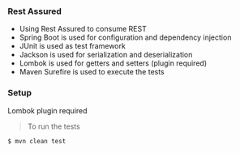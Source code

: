 ### Rest Assured
- Using Rest Assured to consume REST
- Spring Boot is used for configuration and dependency injection
- JUnit is used as test framework
- Jackson is used for serialization and deserialization
- Lombok is used for getters and setters (plugin required)
- Maven Surefire is used to execute the tests

### Setup
Lombok plugin required

> To run the tests 

```shell
$ mvn clean test
```
